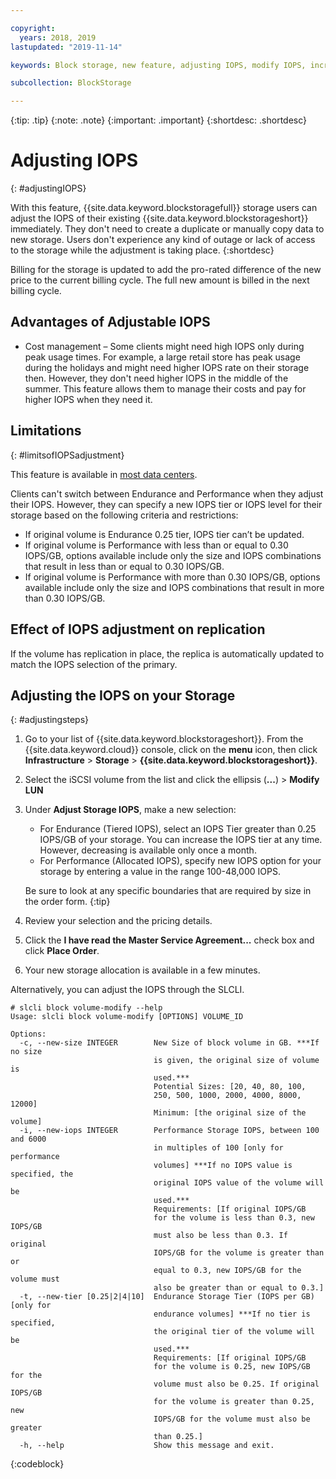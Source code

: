 ```yaml
---

copyright:
  years: 2018, 2019
lastupdated: "2019-11-14"

keywords: Block storage, new feature, adjusting IOPS, modify IOPS, increase IOPS, decrease IOPS,

subcollection: BlockStorage

---
```

{:tip: .tip}
{:note: .note}
{:important: .important}
{:shortdesc: .shortdesc}

# Adjusting IOPS
{: #adjustingIOPS}

With this feature, {{site.data.keyword.blockstoragefull}} storage users can adjust the IOPS of their existing {{site.data.keyword.blockstorageshort}} immediately. They don't need to create a duplicate or manually copy data to new storage. Users don't experience any kind of outage or lack of access to the storage while the adjustment is taking place.
{:shortdesc}

Billing for the storage is updated to add the pro-rated difference of the new price to the current billing cycle. The full new amount is billed in the next billing cycle.


## Advantages of Adjustable IOPS

- Cost management – Some clients might need high IOPS only during peak usage times. For example, a large retail store has peak usage during the holidays and might need higher IOPS rate on their storage then. However, they don't need higher IOPS in the middle of the summer. This feature allows them to manage their costs and pay for higher IOPS when they need it.

## Limitations
{: #limitsofIOPSadjustment}

This feature is available in [most data centers](/docs/infrastructure/BlockStorage?topic=BlockStorage-selectDC).

Clients can't switch between Endurance and Performance when they adjust their IOPS. However, they can specify a new IOPS tier or IOPS level for their storage based on the following criteria and restrictions:

- If original volume is Endurance 0.25 tier, IOPS tier can’t be updated.
- If original volume is Performance with less than or equal to 0.30 IOPS/GB, options available include only the size and IOPS combinations that result in less than or equal to 0.30 IOPS/GB.
- If original volume is Performance with more than 0.30 IOPS/GB, options available include only the size and IOPS combinations that result in more than 0.30 IOPS/GB.

## Effect of IOPS adjustment on replication

If the volume has replication in place, the replica is automatically updated to match the IOPS selection of the primary.

## Adjusting the IOPS on your Storage
{: #adjustingsteps}

1. Go to your list of {{site.data.keyword.blockstorageshort}}. From the {{site.data.keyword.cloud}} console, click on the **menu** icon, then click **Infrastructure** > **Storage** > **{{site.data.keyword.blockstorageshort}}**.
2. Select the iSCSI volume from the list and click the ellipsis (**...**) > **Modify LUN**
3. Under **Adjust Storage IOPS**, make a new selection:
    - For Endurance (Tiered IOPS), select an IOPS Tier greater than 0.25 IOPS/GB of your storage. You can increase the IOPS tier at any time. However, decreasing is available only once a month.
    - For Performance (Allocated IOPS), specify new IOPS option for your storage by entering a value in the range 100-48,000 IOPS.

    Be sure to look at any specific boundaries that are required by size in the order form.
    {:tip}
4. Review your selection and the pricing details.
5. Click the **I have read the Master Service Agreement...** check box and click **Place Order**.
6. Your new storage allocation is available in a few minutes.


Alternatively, you can adjust the IOPS through the SLCLI.
```
# slcli block volume-modify --help
Usage: slcli block volume-modify [OPTIONS] VOLUME_ID

Options:
  -c, --new-size INTEGER        New Size of block volume in GB. ***If no size
                                is given, the original size of volume is
                                used.***
                                Potential Sizes: [20, 40, 80, 100,
                                250, 500, 1000, 2000, 4000, 8000, 12000]
                                Minimum: [the original size of the volume]
  -i, --new-iops INTEGER        Performance Storage IOPS, between 100 and 6000
                                in multiples of 100 [only for performance
                                volumes] ***If no IOPS value is specified, the
                                original IOPS value of the volume will be
                                used.***
                                Requirements: [If original IOPS/GB
                                for the volume is less than 0.3, new IOPS/GB
                                must also be less than 0.3. If original
                                IOPS/GB for the volume is greater than or
                                equal to 0.3, new IOPS/GB for the volume must
                                also be greater than or equal to 0.3.]
  -t, --new-tier [0.25|2|4|10]  Endurance Storage Tier (IOPS per GB) [only for
                                endurance volumes] ***If no tier is specified,
                                the original tier of the volume will be
                                used.***
                                Requirements: [If original IOPS/GB
                                for the volume is 0.25, new IOPS/GB for the
                                volume must also be 0.25. If original IOPS/GB
                                for the volume is greater than 0.25, new
                                IOPS/GB for the volume must also be greater
                                than 0.25.]
  -h, --help                    Show this message and exit.
```
{:codeblock}
